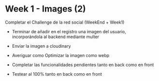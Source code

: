 # Week 1 - Images (2)

Completar el Challenge de la red social (WeekEnd + Week1)

- Terminar de añadir en el registro una imagen del usuario, incorporándola al backend mediante multer
- Enviar la imagen a cloudinary

- Averiguar como Optimizar la imagen como webp

- Completar las funcionalidades pendientes tanto en back como en front
- Testear al 100% tanto en back como en front
